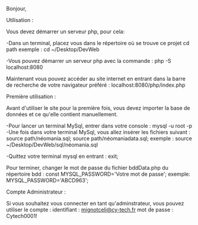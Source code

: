 Bonjour,

Utilisation :

Vous devez démarrer un serveur php, pour cela:

-Dans un terminal, placez vous dans le répertoire où se trouve ce projet
    cd path
    exemple : cd ~/Desktop/DevWeb

-Vous pouvez démarrer un serveur php avec la commande :
    php -S localhost:8080

Maintenant vous pouvez accéder au site internet en entrant dans la barre de recherche de votre navigateur préféré :
    localhost:8080/php/index.php

Première utilisation :

Avant d'utiliser le site pour la première fois, vous devez importer la base de données et ce qu'elle contient manuellement.

-Pour lancer un terminal MySql, entrer dans votre console : mysql -u root -p
-Une fois dans votre terminal MySql, vous allez insérer les fichiers suivant :
    source path/néomania.sql;
    source path/néomaniadata.sql;
    exemple : source  ~/Desktop/DevWeb/sql/néomania.sql

-Quittez votre terminal mysql en entrant : exit;

Pour terminer, changer le mot de passe du fichier bddData.php du répertoire bdd :
    const MYSQL_PASSWORD='Votre mot de passe';
    exemple: MYSQL_PASSWORD='ABCD963';


Compte Administrateur :

Si vous souhaitez vous connecter en tant qu'adminstrateur, vous pouvez utiliser le compte :
    identifiant : mignotceli@cy-tech.fr
    mot de passe : Cytech0001!
